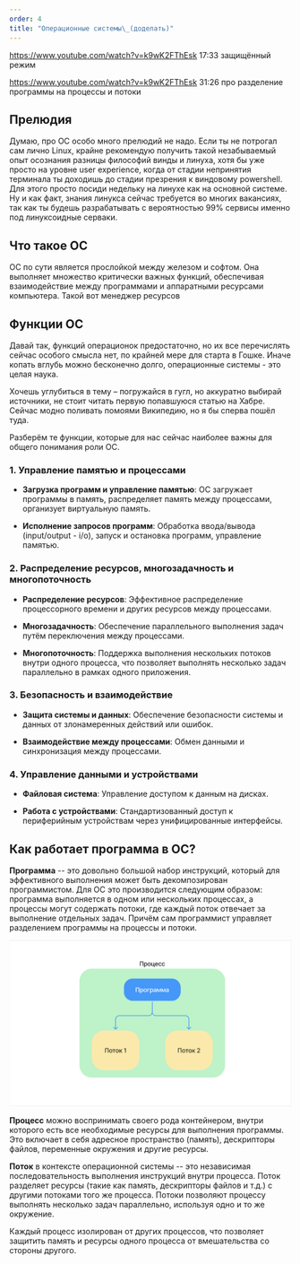 ```yaml
---
order: 4
title: "Операционные системы\_(доделать)"
---
```


<https://www.youtube.com/watch?v=k9wK2FThEsk> 17:33 защищённый режим

<https://www.youtube.com/watch?v=k9wK2FThEsk> 31:26 про разделение программы на процессы и потоки

## Прелюдия

Думаю, про ОС особо много прелюдий не надо. Если ты не потрогал сам лично  Linux, крайне рекомендую получить такой незабываемый опыт осознания разницы философий винды и линуха, хотя бы уже просто на уровне user experience, когда от стадии непринятия терминала ты доходишь до стадии презрения к виндовому powershell. Для этого просто посиди недельку на линухе как на основной системе. Ну и как факт, знания линукса сейчас требуется во многих вакансиях, так как ты будешь разрабатывать с вероятностью 99% сервисы именно под линуксоидные серваки.

## Что такое ОС

ОС по сути является прослойкой между железом и софтом. Она выполняет множество критически важных функций, обеспечивая взаимодействие между программами и аппаратными ресурсами компьютера. Такой вот менеджер ресурсов

## Функции ОС

Давай так, функций операционок предостаточно, но их все перечислять сейчас особого смысла нет, по крайней мере для старта в Гошке. Иначе копать вглубь можно бесконечно долго, операционные системы - это целая наука.

Хочешь углубиться в тему – погружайся в гугл, но аккуратно выбирай источники, не стоит читать первую попавшуюся статью на Хабре. Сейчас модно поливать помоями Википедию, но я бы сперва пошёл туда.

Разберём те функции, которые для нас сейчас наиболее важны для общего понимания роли ОС.

### 1\. **Управление памятью и процессами**

-  **Загрузка программ и управление памятью**: ОС загружает программы в память, распределяет память между процессами, организует виртуальную память.

-  **Исполнение запросов программ**: Обработка ввода/вывода (input/output - i/o), запуск и остановка программ, управление памятью.

### 2\. **Распределение ресурсов, многозадачность и многопоточность**

-  **Распределение ресурсов**: Эффективное распределение процессорного времени и других ресурсов между процессами.

-  **Многозадачность**: Обеспечение параллельного выполнения задач путём переключения между процессами.

-  **Многопоточность**: Поддержка выполнения нескольких потоков внутри одного процесса, что позволяет выполнять несколько задач параллельно в рамках одного приложения.

### 3\. **Безопасность и взаимодействие**

-  **Защита системы и данных**: Обеспечение безопасности системы и данных от злонамеренных действий или ошибок.

-  **Взаимодействие между процессами**: Обмен данными и синхронизация между процессами.

### 4\. **Управление данными и устройствами**

-  **Файловая система**: Управление доступом к данным на дисках.

-  **Работа с устройствами**: Стандартизованный доступ к периферийным устройствам через унифицированные интерфейсы.

## Как работает программа в ОС?

**Программа** -- это довольно большой набор инструкций, который для эффективного выполнения может быть декомпозирован программистом. Для ОС это производится следующим образом: программа выполняется в одном или нескольких процессах, а процессы могут содержать потоки, где каждый поток отвечает за выполнение отдельных задач. Причём сам программист управляет разделением программы на процессы и потоки.

![](./operating-systems.png)

**Процесс** можно воспринимать своего рода контейнером, внутри которого есть все необходимые ресурсы для выполнения программы. Это включает в себя адресное пространство (память), дескрипторы файлов, переменные окружения и другие ресурсы.

**Поток** в контексте операционной системы -- это независимая последовательность выполнения инструкций внутри процесса. Поток разделяет ресурсы (такие как память, дескрипторы файлов и т.д.) с другими потоками того же процесса. Потоки позволяют процессу выполнять несколько задач параллельно, используя одно и то же окружение.

Каждый процесс изолирован от других процессов, что позволяет защитить память и ресурсы одного процесса от вмешательства со стороны другого.
